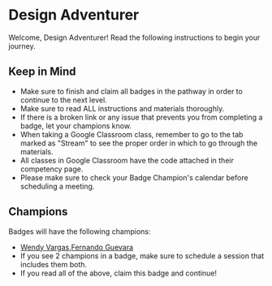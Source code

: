 # Design Adventurer

Welcome, Design Adventurer! Read the following instructions to begin your journey.

## Keep in Mind

* Make sure to finish and claim all badges in the pathway in order to continue to the next level.
* Make sure to read ALL instructions and materials thoroughly. 
* If there is a broken link or any issue that prevents you from completing a badge, let your champions know.
* When taking a Google Classroom class, remember to go to the tab marked as "Stream" to see the proper order in which to go through the materials. 
* All classes in Google Classroom have the code attached in their competency page. 
* Please make sure to check your Badge Champion's calendar before scheduling a meeting. 

## Champions

Badges will have the following champions: 

* [Wendy Vargas](mailto:wendy.vargas@acklenavenue.com),[Fernando Guevara](mailto:fernando@acklenavenue.com)
* If you see 2 champions in a badge, make sure to schedule a session that includes them both. 
* If you read all of the above, claim this badge and continue!
